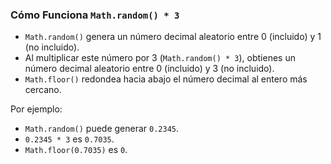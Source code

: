 ### Cómo Funciona `Math.random() * 3`

* `Math.random()` genera un número decimal aleatorio entre 0 (incluido) y 1 (no incluido).
* Al multiplicar este número por 3 (`Math.random() * 3`), obtienes un número decimal aleatorio entre 0 (incluido) y 3 (no incluido).
* `Math.floor()` redondea hacia abajo el número decimal al entero más cercano.

Por ejemplo:

* `Math.random()` puede generar `0.2345`.
* `0.2345 * 3` es `0.7035`.
* `Math.floor(0.7035)` es `0`.
